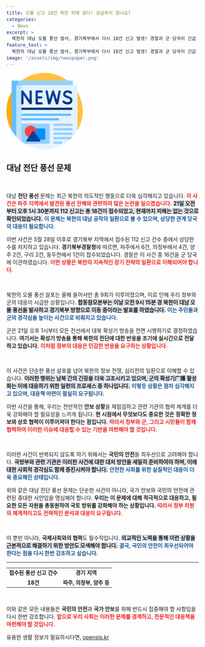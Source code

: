```yaml
---
title: 오물 신고 18건 북한 피해 없다! 궁금하지 않나요?
categories:
  - News
excerpt: >
  북한의 대남 오물 풍선 발사, 경기북부에서 다시 18건 신고 발생! 경찰과 군 당국이 긴급 대응에 나선 가운데, 전방 전선에서 확성기 방송을 확대 실시합니다. 긴장하는 지역 주민들, 과연 상황은 어떻게 전개될까요?
feature_text: >
  북한의 대남 오물 풍선 발사, 경기북부에서 다시 18건 신고 발생! 경찰과 군 당국이 긴급 대응에 나선 가운데, 전방 전선에서 확성기 방송을 확대 실시합니다. 긴장하는 지역 주민들, 과연 상황은 어떻게 전개될까요?
image: '/assets/img/newspaper.png'
---
```


<p><img src="/assets/img/newspaper.png" alt="kimp 속보" /></p>

<h2 data-ke-size="size26">대남 전단 풍선 문제</h2>

<p data-ke-size="size16">&nbsp;</p>

<p>대남 <b>전단 풍선</b> 문제는 최근 북한의 의도적인 행동으로 더욱 심각해지고 있습니다. <b><span style="color: #ee2323;">이 사건은 파주 지역에서 발견된 풍선 잔해와 관련하여 많은 논란을 일으켰습니다.</span></b> <b><span style="background-color: #21538527;">21일 오전부터 오후 1시 30분까지 112 신고는 총 18건이 접수되었고, 현재까지 피해는 없는 것으로 확인되었습니다.</span></b> <b><span style="color: #1a5490;">이 문제는 북한의 대남 공작의 일환으로 볼 수 있으며, 상당한 관계 당국의 대응이 필요합니다.</span></b> </p>

<p>이번 사건은 5월 28일 이후로 경기북부 지역에서 접수된 112 신고 건수 중에서 상당한 수를 차지하고 있습니다. <b>경기북부경찰청</b>에 따르면, 파주에서 6건, 의정부에서 4건, 양주 2건, 구리 2건, 동두천에서 1건이 접수되었습니다. 경찰은 이 사건 중 16건을 군 당국에 이관하였습니다. <b><span style="color: #ee2323;">이런 상황은 북한의 지속적인 장기 전략의 일환으로 이해되어야 합니다.</span></b></p>

<p data-ke-size="size16">&nbsp;</p>

<p>북한의 오물 풍선 살포는 올해 들어서만 총 9회가 이루어졌으며, 이로 인해 우리 정부와 군의 대응이 시급한 상황입니다. <b><span style="background-color: #21538527;">합동참모본부는 이날 오전 9시 15분 경 북한이 대남 오물 풍선을 발사하고 경기북부 방향으로 이동 중이라는 발표를 하였습니다.</span></b> <b><span style="color: #1a5490;">이는 주민들과 군의 경각심을 높이는 사건으로 비춰지고 있습니다.</span></b> </p>

<p>군은 21일 오후 1시부터 모든 전선에서 대북 확성기 방송을 전면 시행하기로 결정하였습니다. <b>여기서는 확성기 방송을 통해 북한의 전단에 대한 반응을 조기에 실시간으로 전달하고 있습니다.</b> <b><span style="color: #ee2323;">이처럼 정부의 대응은 민감한 반응을 요구하는 상황입니다.</span></b> </p>

<p data-ke-size="size16">&nbsp;</p>

<p>이 사건은 단순한 풍선 살포를 넘어 북한의 정보 전쟁, 심리전의 일환으로 이해할 수 있습니다. <b><span style="background-color: #21538527;">이러한 행위는 남북 간의 긴장을 더욱 고조시키고 있으며, 군의 확성기广播 활성화는 이에 대응하기 위한 일련의 프로세스 중 하나입니다.</span></b> <b><span style="color: #1a5490;">이렇듯 상황은 점차 심각해지고 있으며, 대응책 마련이 절실히 요구됩니다.</span></b> </p>

<p>이번 사건을 통해, 우리는 전반적인 <b>안보 상황</b>을 재점검하고 관련 기관의 협력 체계를 더욱 강화해야 할 필요성을 느끼게 됩니다. <b>현 시점에서 무엇보다도 중요한 것은 정확한 정보와 상호 협력이 이루어져야 한다는 점입니다.</b> <b><span style="color: #ee2323;">따라서 정부와 군, 그리고 시민들이 함께 협력하여 이러한 이슈에 대응할 수 있는 기반을 마련해야 할 것입니다.</span></b></p>

<p data-ke-size="size16">&nbsp;</p>

<p>이러한 사건이 반복되지 않도록 하기 위해서는 <b>국민의 안전</b>을 최우선으로 고려해야 합니다. <b><span style="background-color: #21538527;">국방부와 관련 기관은 이러한 사건에 대한 대처 방안을 세밀히 준비하여야 하며, 이에 대한 사회적 경각심도 함께 증진시켜야 합니다.</span></b> <b><span style="color: #1a5490;">안전한 사회를 위한 실질적인 대응이 더욱 중요해진 상태입니다.</span></b> </p>

<p>위와 같은 대남 전단 풍선 문제는 단순한 사건이 아니라, 국가 안보와 국민의 안전에 관련된 중대한 사안임을 명심해야 합니다. <b>우리는 이 문제에 대해 적극적으로 대응하고, 필요한 모든 자원을 총동원하여 국토 방위를 강화해야 하는 상황입니다.</b> <b><span style="color: #ee2323;">따라서 정부 차원의 체계적이고도 전략적인 분석과 대응이 요구됩니다.</span></b></p>

<p data-ke-size="size16">&nbsp;</p> 

<p>이 뿐만 아니라, <b>국제사회와의 협력</b>도 필수적입니다. <b><span style="background-color: #21538527;">외교적인 노력을 통해 이런 상황을 근본적으로 해결하기 위한 방안도 모색해야 합니다.</span></b> <b><span style="color: #1a5490;">결국, 국민의 안전이 최우선되어야 한다는 점을 다시 한번 강조하고 싶습니다.</span></b> </p>

<hr>

<table>
    <tr>
        <td style="text-align: center; height: 17px;"><b>접수된 풍선 신고 건수</b></td>
        <td style="text-align: center; height: 17px;"><b>경기 지역</b></td>
    </tr>
    <tr>
        <td style="text-align: center; height: 17px;"><b>18건</b></td>
        <td style="text-align: center; height: 17px;"><b>파주, 의정부, 양주 등</b></td>
    </tr>
</table>

<p data-ke-size="size16">&nbsp;</p> 

<p>이와 같은 모든 내용들은 <b>국민의 안전</b>과 <b>국가 안보</b>를 위해 반드시 집중해야 할 사항임을 다시 한번 강조합니다. <b><span style="color: #ee2323;">앞으로 우리 사회는 이러한 문제를 경계하고, 전문적인 대응책을 마련해야 할 것입니다.</span></b></p>
유용한 생활 정보가 필요하시다면, <a href="https://opensis.kr" rel="dofollow">opensis.kr</a>


